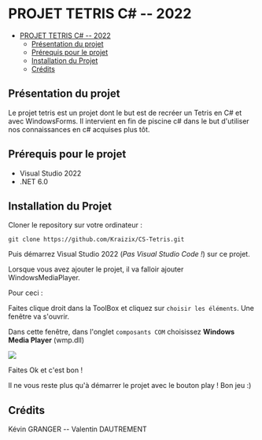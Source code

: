 # PROJET TETRIS C# -- 2022

- [PROJET TETRIS C# -- 2022](#projet-tetris-c----2022)
  - [Présentation du projet](#présentation-du-projet)
  - [Prérequis pour le projet](#prérequis-pour-le-projet)
  - [Installation du Projet](#installation-du-projet)
  - [Crédits](#crédits)

## Présentation du projet

Le projet tetris est un projet dont le but est de recréer un Tetris en C# et avec WindowsForms. Il intervient en fin de piscine c# dans le but d'utiliser nos connaissances en c# acquises plus tôt.

## Prérequis pour le projet

- Visual Studio 2022
- .NET 6.0

## Installation du Projet

Cloner le repository sur votre ordinateur :

`git clone https://github.com/Kraizix/CS-Tetris.git`

Puis démarrez Visual Studio 2022 (*Pas Visual Studio Code !*) sur ce projet.

Lorsque vous avez ajouter le projet, il va falloir ajouter WindowsMediaPlayer.

Pour ceci : 

Faites clique droit dans la ToolBox et cliquez sur `choisir les éléments`. Une fenêtre va s'ouvrir.

Dans cette fenêtre, dans l'onglet `composants COM` choisissez **Windows Media Player** (wmp.dll)

![](https://i.imgur.com/3OdL00o.png)

Faites Ok et c'est bon !

Il ne vous reste plus qu'à démarrer le projet avec le bouton play ! Bon jeu :)

## Crédits

Kévin GRANGER -- Valentin DAUTREMENT